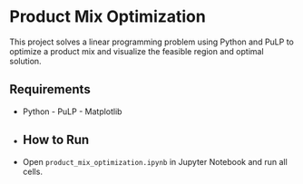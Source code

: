 # Product Mix Optimization
This project solves a linear programming problem using Python and PuLP to optimize a product mix and visualize the feasible region and optimal solution. 
## Requirements 
- Python - PuLP - Matplotlib
- ## How to Run
-  Open `product_mix_optimization.ipynb` in Jupyter Notebook and run all cells.
